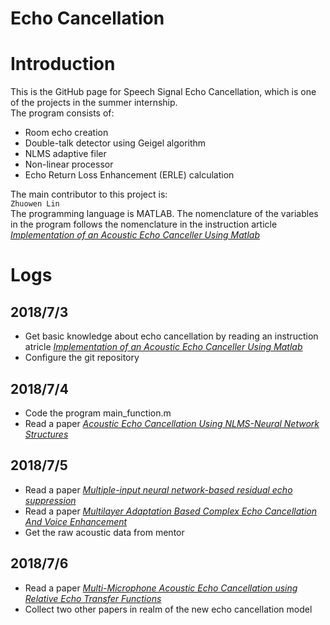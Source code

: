 Echo Cancellation
======

# Introduction
This is the GitHub page for Speech Signal Echo Cancellation, which is one of the projects in the summer internship.<br>
The program consists of:<br>
* Room echo creation
* Double-talk detector using Geigel algorithm
* NLMS adaptive filer
* Non-linear processor
* Echo Return Loss Enhancement (ERLE) calculation

The main contributor to this project is:<br>
`Zhuowen Lin`<br>
The programming language is MATLAB. 
The nomenclature of the variables in the program follows the nomenclature in the instruction article [*Implementation of an Acoustic Echo Canceller Using Matlab*](http://scholarcommons.usf.edu/cgi/viewcontent.cgi?article=2452&context=etd)

# Logs
## 2018/7/3
* Get basic knowledge about echo cancellation by reading an instruction atricle [*Implementation of an Acoustic Echo Canceller Using Matlab*](http://scholarcommons.usf.edu/cgi/viewcontent.cgi?article=2452&context=etd)
* Configure the git repository
## 2018/7/4
* Code the program main_function.m
* Read a paper [*Acoustic Echo Cancellation Using NLMS-Neural Network Structures*](https://pdfs.semanticscholar.org/de48/88dc9cca6eef62563940b931a66da43a22b2.pdf)
## 2018/7/5
* Read a paper [*Multiple-input neural network-based residual echo suppression*](https://hal.inria.fr/hal-01723630/file/CARBAJAL_ICASSP_2018.pdf)
* Read a paper [*Multilayer Adaptation Based Complex Echo Cancellation And Voice Enhancement*](https://m.media-amazon.com/images/G/01/amazon.jobs/JunYang_ICASSP2018._CB1520904270_.pdf)
* Get the raw acoustic data from mentor
## 2018/7/6
* Read a paper [*Multi-Microphone Acoustic Echo Cancellation using Relative Echo Transfer Functions*](https://www.researchgate.net/publication/321792298_Multi-Microphone_acoustic_echo_cancellation_using_relative_echo_transfer_functions)
* Collect two other papers in realm of the new echo cancellation model